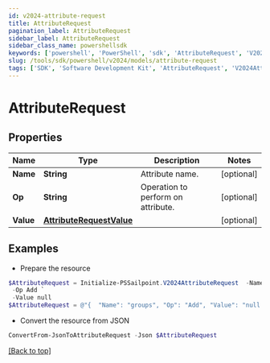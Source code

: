 ```yaml
---
id: v2024-attribute-request
title: AttributeRequest
pagination_label: AttributeRequest
sidebar_label: AttributeRequest
sidebar_class_name: powershellsdk
keywords: ['powershell', 'PowerShell', 'sdk', 'AttributeRequest', 'V2024AttributeRequest'] 
slug: /tools/sdk/powershell/v2024/models/attribute-request
tags: ['SDK', 'Software Development Kit', 'AttributeRequest', 'V2024AttributeRequest']
---
```



# AttributeRequest

## Properties

Name | Type | Description | Notes
------------ | ------------- | ------------- | -------------
**Name** | **String** | Attribute name. | [optional] 
**Op** | **String** | Operation to perform on attribute. | [optional] 
**Value** | [**AttributeRequestValue**](attribute-request-value) |  | [optional] 

## Examples

- Prepare the resource
```powershell
$AttributeRequest = Initialize-PSSailpoint.V2024AttributeRequest  -Name groups `
 -Op Add `
 -Value null
$AttributeRequest = @"{  "Name": "groups", "Op": "Add", "Value": "null "}"@
```

- Convert the resource from JSON
```powershell
ConvertFrom-JsonToAttributeRequest -Json $AttributeRequest
```


[[Back to top]](#) 

